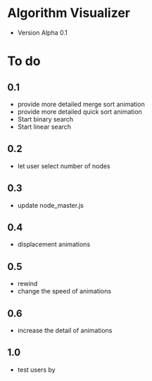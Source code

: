 # Algorithm Visualizer

- Version Alpha 0.1

# To do

## 0.1

- provide more detailed merge sort animation
- provide more detailed quick sort animation
- Start binary search
- Start linear search

## 0.2

- let user select number of nodes

## 0.3

- update node_master.js

## 0.4

- displacement animations

## 0.5
- rewind
- change the speed of animations

## 0.6
- increase the detail of animations

## 1.0

- test users by 
